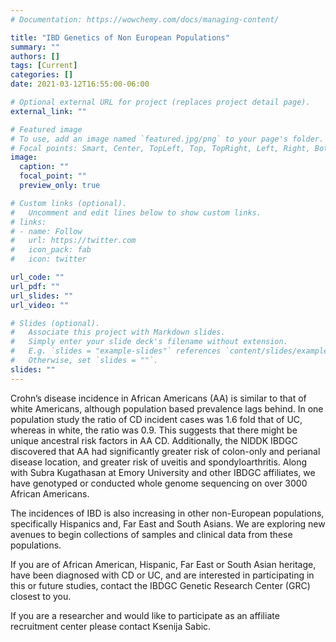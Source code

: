 ```yaml
---
# Documentation: https://wowchemy.com/docs/managing-content/

title: "IBD Genetics of Non European Populations"
summary: ""
authors: []
tags: [Current]
categories: []
date: 2021-03-12T16:55:00-06:00

# Optional external URL for project (replaces project detail page).
external_link: ""

# Featured image
# To use, add an image named `featured.jpg/png` to your page's folder.
# Focal points: Smart, Center, TopLeft, Top, TopRight, Left, Right, BottomLeft, Bottom, BottomRight.
image:
  caption: ""
  focal_point: ""
  preview_only: true

# Custom links (optional).
#   Uncomment and edit lines below to show custom links.
# links:
# - name: Follow
#   url: https://twitter.com
#   icon_pack: fab
#   icon: twitter

url_code: ""
url_pdf: ""
url_slides: ""
url_video: ""

# Slides (optional).
#   Associate this project with Markdown slides.
#   Simply enter your slide deck's filename without extension.
#   E.g. `slides = "example-slides"` references `content/slides/example-slides.md`.
#   Otherwise, set `slides = ""`.
slides: ""
---
```


Crohn’s disease incidence in African Americans (AA) is similar to that of white Americans, although population based prevalence lags behind. In one population study the ratio of CD incident cases was 1.6 fold that of UC, whereas in white, the ratio was 0.9. This suggests that there might be unique ancestral risk factors in AA CD. Additionally, the NIDDK IBDGC discovered that AA had significantly greater risk of colon-only and perianal disease location, and greater risk of uveitis and spondyloarthritis. Along with Subra Kugathasan at Emory University and other IBDGC affiliates, we have genotyped or conducted whole genome sequencing on over 3000 African Americans.

The incidences of IBD is also increasing in other non-European populations, specifically Hispanics and, Far East and South Asians. We are exploring new avenues to begin collections of samples and clinical data from these populations.

If you are of African American, Hispanic, Far East or South Asian heritage, have been diagnosed with CD or UC, and are interested in participating in this or future studies, contact the IBDGC Genetic Research Center (GRC) closest to you.

If you are a researcher and would like to participate as an affiliate recruitment center please contact Ksenija Sabic.
